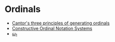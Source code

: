 # Ordinals

* [Cantor's three principles of generating ordinals](https://math.stackexchange.com/questions/956779/an-easy-to-understand-definition-of-omega-1/972010#972010)
* [Constructive Ordinal Notation Systems](https://www.jstor.org/stable/2689658)
* [$\omega_1$](https://github.com/marti-1/notebooks/blob/main/math/on-omega-1-ordinal.md)
  
